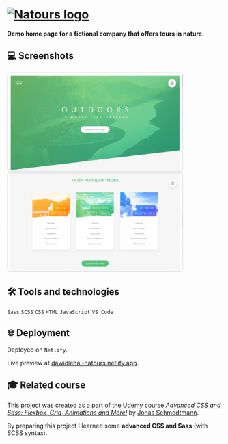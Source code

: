 # [<img src="img/logo-green-small-2x.png" alt="Natours logo">](https://dawidlehai-natours.netlify.app/ 'Live preview')

**Demo home page for a fictional company that offers tours in nature.**

## 💻 Screenshots
[<img src="natours-screenshot-01.webp" alt="Screenshot #1 of the Natours website" width="412px">](https://dawidlehai-natours.netlify.app/ 'Live preview')
[<img src="natours-screenshot-04.webp" alt="Screenshot #2 of the Natours website" width="412px">](https://dawidlehai-natours.netlify.app/ 'Live preview')

## 🛠️ Tools and technologies
`Sass` `SCSS` `CSS` `HTML` `JavaScript` `VS Code`

## 🌐 Deployment
Deployed on `Netlify`.

Live preview at [dawidlehai-natours.netlify.app](https://dawidlehai-natours.netlify.app/).

## 🎓 Related course
This project was created as a part of the [Udemy](https://www.udemy.com/ 'Udemy') course [_Advanced CSS and Sass: Flexbox, Grid, Animations and More!_](https://www.udemy.com/course/advanced-css-and-sass/ 'See this course on Udemy') by [Jonas Schmedtmann](https://twitter.com/jonasschmedtman 'Jonas Schmedtmann on Twitter').

By preparing this project I learned some **advanced CSS and Sass** (with SCSS syntax).
